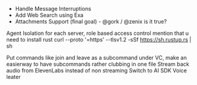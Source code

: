 - Handle Message Interruptions
- Add Web Search using Exa
- Attachments Support
(final goal) - @gork / @zenix is it true?

Agent Isolation for each server, role based access control
mention that u need to install rust curl --proto '=https' --tlsv1.2 -sSf https://sh.rustup.rs | sh 


Put commands like join and leave as a subcommand under VC, make an easierway to have subcommands rather clubbing in one file
Stream back audio from ElevenLabs instead of non streaming
Switch to AI SDK Voice leater